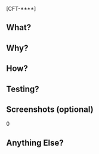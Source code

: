 [CFT-****]

<!-- See PR description example below - from https://www.pullrequest.com/blog/writing-a-great-pull-request-description/ -->

## What?
<!-- I've added support for authentication to implement Key Result 2 of OKR1. It includes model, table, controller and test. For more background, see ticket [CFT-****] -->

## Why?
<!-- These changes complete the user login and account creation experience. See [CFT-****] for more information. -->

## How?
<!-- This includes a migration, model and controller for user authentication. I'm using Devise to do the heavy lifting. I ran Devise migrations and those are included here. -->

## Testing?
<!-- I've added coverage for testing all new methods. I used Faker for a few random user emails and names. -->

## Screenshots (optional)
0

## Anything Else?
<!-- Let's consider using a 3rd party authentication provider for this, to offload MFA and other considerations as they arise and as the privacy landscape evolves. AWS Cognito is a good option, so is Firebase. I'm happy to start researching this path. Let's also consider breaking this out into its own service. We can then re-use it or share the accounts with other apps in the future. -->
